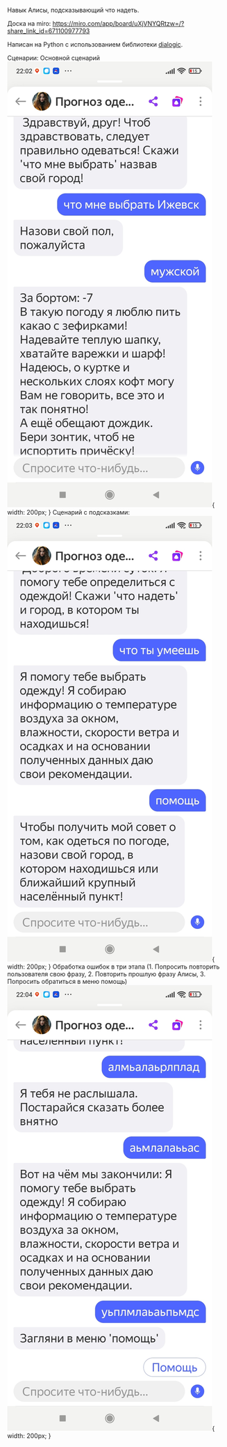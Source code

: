 Навык Алисы, подсказывающий что надеть. 

Доска на miro: https://miro.com/app/board/uXjVNYQRtzw=/?share_link_id=671100977793

Написан на Python с использованием библиотеки 
[dialogic](https://github.com/avidale/dialogic).

Сценарии:
Основной сценарий
![alt text](https://github.com/funtik22/DressForTheWeather/blob/main/images/main_scenario.jpg?raw=true){ width: 200px; }
Сценарий с подсказками:
![alt text](https://github.com/funtik22/DressForTheWeather/blob/main/images/helps.jpg?raw=true){ width: 200px; }
Обработка ошибок в три этапа (1. Попросить повторить пользователя свою фразу, 2. Повторить прошлую фразу Алисы, 3. Попросить обратиться в меню помощь)
![alt text](https://github.com/funtik22/DressForTheWeather/blob/main/images/mistakes.jpg?raw=true){ width: 200px; }
